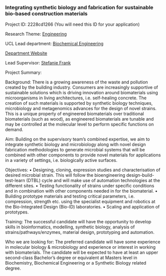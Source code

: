 ### Integrating synthetic biology and fabrication for sustainable bio-based construction materials

Project ID: 2228cd1266
(You will need this ID for your application)

Research Theme: [Engineering](../themes/engineering.md)

UCL Lead department: [Biochemical Engineering](../departments/biochemical-engineering.md)

[Department Website](https://www.ucl.ac.uk/biochemical-engineering)

Lead Supervisor: [Stefanie Frank](https://profiles.ucl.ac.uk/60577)

Project Summary:

Background: 
There is a growing awareness of the waste and pollution created by the building industry. Consumers are increasingly supportive of sustainable solutions which is driving innovation around biomaterials using microorganisms in living architectures, i.e. self-healing concrete. The creation of such materials is supported by synthetic biology techniques, microbiology and metagenomics advances for the design of novel  strains. This is a unique property of engineered biomaterials over traditional biomaterials (such as wood), as engineered biomaterials are tunable and may be controlled at the molecular level to perform specific functions on demand. 

Aim: 
Building on the supervisory team’s combined expertise, we aim to integrate synthetic biology and microbiology along with novel design fabrication methodologies to generate microbial systems that will be combined with other components to provide novel materials for applications in a variety of settings, i.e. biologically active surfaces. 

Objectives:
• Designing, cloning, expression studies and characterisation of desired microbial strain. This will follow the bioengineering design-build-test-learn (DTBL) cycle and will make use of automation technologies at the different sites.
• Testing functionality of strains under specific conditions and in combination with other components needed in for the biomaterial. 
• Building prototype materials and testing critical parameters, i.e. compression, strength etc. using the specialist equipment and robotics at the Bio-Integrated Design (Bio-ID) laboratories.
• Scaling and application of prototypes.

Training:
The successful candidate will have the opportunity to develop skills in bioinformatics, modelling, synthetic biology, analysis of strains/pathways/enzymes, material design, prototyping and automation.
 
Who we are looking for:
The preferred candidate will have some experience in molecular biology & microbiology and experience or interest in working with biomaterials. The candidate will be expected to have at least an upper second-class Bachelor’s degree or equivalent at Masters level in Biochemistry, Biochemical Engineering or a Synthetic Biology related degree.
